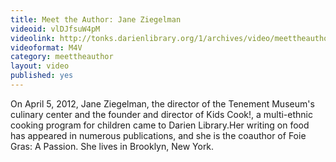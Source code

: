 ```yaml
---
title: Meet the Author: Jane Ziegelman
videoid: vlDJfsuW4pM
videolink: http://tonks.darienlibrary.org/1/archives/video/meettheauthor/20120405_jane_ziegelman.m4v
videoformat: M4V
category: meettheauthor
layout: video
published: yes
---
```


On April 5, 2012, Jane Ziegelman, the director of the Tenement Museum's culinary center and the founder and director of Kids Cook!, a multi-ethnic cooking program for children came to Darien Library.Her writing on food has appeared in numerous publications, and she is the coauthor of Foie Gras: A Passion. She lives in Brooklyn, New York.
